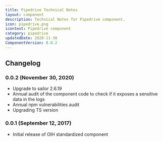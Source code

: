 ```yaml
---
title: Pipedrive Technical Notes
layout: component
description: Technical Notes for Pipedrive component.
icon: pipedrive.png
icontext: Pipedrive component
category: pipedrive
updatedDate: 2020-11-30
ComponentVersion: 0.0.2
---
```


## Changelog

### 0.0.2 (November 30, 2020)

* Upgrade to sailor 2.6.19
* Annual audit of the component code to check if it exposes a sensitive data in the logs
* Annual npm vulnerabilities audit
* Upgrading TS version

### 0.0.1 (September 12, 2017)

* Initial release of OIH standardized component
